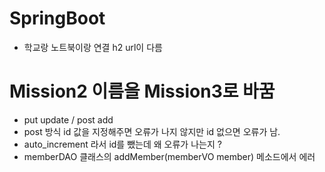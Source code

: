# SpringBoot
 + 학교랑 노트북이랑 연결 h2 url이 다름


# Mission2 이름을 Mission3로 바꿈
 + put update / post add 
 + post 방식 id 값을 지정해주면 오류가 나지 않지만 id 없으면 오류가 남.
 + auto_increment 라서 id를 뺐는데 왜 오류가 나는지 ?
 + memberDAO 클래스의 addMember(memberVO member) 메소드에서 에러
